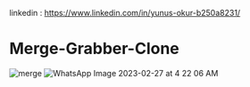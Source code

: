 linkedin : https://www.linkedin.com/in/yunus-okur-b250a8231/

# Merge-Grabber-Clone

![merge](https://user-images.githubusercontent.com/114630722/221452838-d488ef34-4371-4253-a7b7-ba0f9aba2077.png)   ![WhatsApp Image 2023-02-27 at 4 22 06 AM](https://user-images.githubusercontent.com/114630722/221452854-d013c518-3985-42be-861f-b1fa35c6ab91.jpeg)

